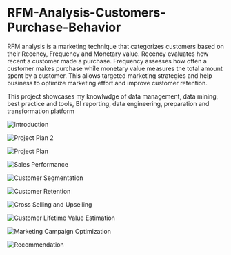 # RFM-Analysis-Customers-Purchase-Behavior
RFM analysis is a marketing technique that categorizes customers based on their Recency, Frequency and Monetary value. Recency evaluates how recent a customer made a purchase. Frequency assesses how often a customer makes purchase while monetary value measures the total amount spent by a customer. This allows targeted marketing strategies and help business to optimize marketing effort and improve customer retention. 

This project showcases my knowlwdge of data management, data mining, best practice and tools, BI reporting, data engineering, preparation and transformation platform   


![Introduction](https://github.com/Dejokeoluolatunji/RFM-Analysis-Customers-Purchase-Behavior-/assets/148403480/b2e678e8-1e5d-4725-86dd-26cdae9b9368)

![Project Plan 2](https://github.com/Dejokeoluolatunji/RFM-Analysis-Customers-Purchase-Behavior-/assets/148403480/bceecd9a-63f6-48d4-b049-61bc8fb75c30)

![Project Plan](https://github.com/Dejokeoluolatunji/RFM-Analysis-Customers-Purchase-Behavior-/assets/148403480/3748cef2-fb56-4afe-b6d5-d04683827244)

![Sales Performance](https://github.com/Dejokeoluolatunji/RFM-Analysis-Customers-Purchase-Behavior-/assets/148403480/e971837a-cb02-4797-9cf6-6d1a2b044dd0)

![Customer Segmentation ](https://github.com/Dejokeoluolatunji/RFM-Analysis-Customers-Purchase-Behavior-/assets/148403480/a07b9b44-af1d-4064-911a-4e209f75bd34)

![Customer Retention](https://github.com/Dejokeoluolatunji/RFM-Analysis-Customers-Purchase-Behavior-/assets/148403480/cbf0e3ea-4ee4-42c6-9af6-c1a2fa52bddb)

![Cross Selling and Upselling](https://github.com/Dejokeoluolatunji/RFM-Analysis-Customers-Purchase-Behavior-/assets/148403480/2bdb7902-836b-424a-82b9-996c7de1bdef)

![Customer Lifetime Value Estimation](https://github.com/Dejokeoluolatunji/RFM-Analysis-Customers-Purchase-Behavior-/assets/148403480/a30ec3d4-e8f6-49f6-91bd-0e499e1d563f)

![Marketing Campaign Optimization](https://github.com/Dejokeoluolatunji/RFM-Analysis-Customers-Purchase-Behavior-/assets/148403480/ed0d6dbd-03a9-45fb-b42d-b4625d8f8fc0)

![Recommendation](https://github.com/Dejokeoluolatunji/RFM-Analysis-Customers-Purchase-Behavior-/assets/148403480/d24b9dd3-d8aa-47c1-a18e-029e965c9ceb)

